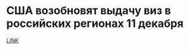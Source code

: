 # США возобновят выдачу виз в российских регионах 11 декабря



[LINK](https://varlamov.ru/2685585.html)